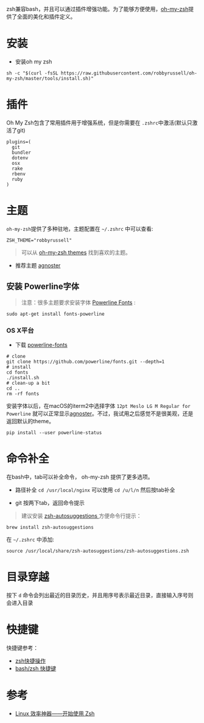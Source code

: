 zsh兼容bash，并且可以通过插件增强功能。为了能够方便使用，[oh-my-zsh](https://github.com/robbyrussell/oh-my-zsh)提供了全面的美化和插件定义。

# 安装

* 安装oh my zsh

```
sh -c "$(curl -fsSL https://raw.githubusercontent.com/robbyrussell/oh-my-zsh/master/tools/install.sh)"
```

# 插件

Oh My Zsh包含了常用插件用于增强系统，但是你需要在 `.zshrc`中激活(默认只激活了git)

```
plugins=(
  git
  bundler
  dotenv
  osx
  rake
  rbenv
  ruby
)
```

# 主题

`oh-my-zsh`提供了多种驻地，主题配置在 `~/.zshrc` 中可以查看:

```
ZSH_THEME="robbyrussell"
```

> 可以从 [oh-my-zsh themes](https://github.com/robbyrussell/oh-my-zsh/wiki/Themes) 找到喜欢的主题。

* 推荐主题 [agnoster](https://github.com/robbyrussell/oh-my-zsh/wiki/Themes#agnoster)

## 安装 Powerline字体

> 注意：很多主题要求安装字体 [Powerline Fonts](https://github.com/powerline/fonts) :

```
sudo apt-get install fonts-powerline
```

### OS X平台

* 下载 [powerline-fonts](https://github.com/powerline/fonts)

```
# clone
git clone https://github.com/powerline/fonts.git --depth=1
# install
cd fonts
./install.sh
# clean-up a bit
cd ..
rm -rf fonts
```

安装字体以后，在macOS的iterm2中选择字体 `12pt Meslo LG M Regular for Powerline` 就可以正常显示[agnoster](https://github.com/robbyrussell/oh-my-zsh/wiki/Themes#agnoster)。不过，我试用之后感觉不是很美观，还是返回默认的theme。

```
pip install --user powerline-status
```

# 命令补全

在bash中，tab可以补全命令， oh-my-zsh 提供了更多选项。

* 路径补全 `cd /usr/local/nginx` 可以使用 `cd /u/l/n` 然后按tab补全

* git 按两下tab，返回命令提示

> 建议安装 [zsh-autosuggestions
](https://github.com/zsh-users/zsh-autosuggestions) 方便命令行提示：

```
brew install zsh-autosuggestions
```

在 `~/.zshrc` 中添加:

```
source /usr/local/share/zsh-autosuggestions/zsh-autosuggestions.zsh
```

# 目录穿越

按下 `d` 命令会列出最近的目录历史，并且用序号表示最近目录，直接输入序号则会进入目录

# 快捷键

快捷键参考：

* [zsh快捷操作](https://www.jianshu.com/p/44e8deab1839)
* [bash/zsh 快捷键](https://blog.csdn.net/C_SESER/article/details/78108661)

# 参考

* [Linux 效率神器——开始使用 Zsh](https://zhuanlan.zhihu.com/p/63585679)